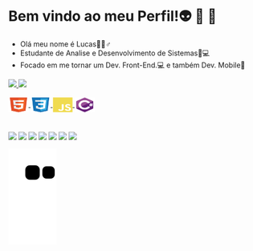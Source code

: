 # Bem vindo ao meu Perfil!👽 👾 🤖
 - Olá meu nome é Lucas🙋🏽♂️
 - Estudante de Analise e Desenvolvimento de Sistemas👨💻
 - Focado em me tornar um Dev. Front-End.💻 e também Dev. Mobile📱
  <div>
  <a href="https://github.com/lucas27java">
  <img height="180em" src="https://github-readme-stats.vercel.app/api?username=lucas27java&show_icons=true&theme=vision-friendly-dark&include_all_commits=true&count_private=true"/>
  <img height="180em" src="https://github-readme-stats.vercel.app/api/top-langs/?username=lucas27java&layout=compact&langs_count=7&theme=vision-friendly-dark"/>
</div>
 
 <div style="display: inline_block"><br>
  <img align="center" alt="Lucas-HTML" height="30" width="40" src="https://raw.githubusercontent.com/devicons/devicon/master/icons/html5/html5-original.svg">
  <img align="center" alt="Lucas-CSS" height="30" width="40" src="https://raw.githubusercontent.com/devicons/devicon/master/icons/css3/css3-original.svg">
  <img align="center" alt="Lucas-Js" height="30" width="40" src="https://raw.githubusercontent.com/devicons/devicon/master/icons/javascript/javascript-plain.svg">
  <img align="center" alt="Lucas-Csharp" height="30" width="40" src="https://raw.githubusercontent.com/devicons/devicon/master/icons/csharp/csharp-original.svg">
  </div>

 #

<div> <a href=https://api.whatsapp.com/send?phone=5511963125085 target="_blank" rel="external"><img src="https://img.shields.io/badge/WhatsApp-25D366?style=for-the-badge&logo=whatsapp&logoColor=white" target="_blank" rel="external"></a>
 <a href=https://www.facebook.com/lucas.flores.90/ target="_blank" rel="external"><img src="https://img.shields.io/badge/Facebook-1877F2?style=for-the-badge&logo=facebook&logoColor=white" target="_blank" rel="external"></a>
  <a href=https://www.instagram.com/lurtyu/?hl=pt-br target="_blank"><img src="https://img.shields.io/badge/-Instagram-%23E4405F?style=for-the-badge&logo=instagram&logoColor=white" target="_blank"></a>
 	<a href="https://www.twitch.tv/lurtyu" target="_blank"><img src="https://img.shields.io/badge/Twitch-9146FF?style=for-the-badge&logo=twitch&logoColor=white" target="_blank"></a>
 <a href="https://discord.com/channels/Lucas Rodrigues#5208" target="_blank"><img src="https://img.shields.io/badge/Discord-7289DA?style=for-the-badge&logo=discord&logoColor=white" target="_blank"></a> 
  <a href = "mailto:lucasfloresrodriguesti@outlook.com"><img src="https://img.shields.io/badge/-Gmail-%23333?style=for-the-badge&logo=gmail&logoColor=white" target="_blank"></a>
  <a href="https://www.linkedin.com/in/lucas-f-rodrigues/" target="_blank"><img src="https://img.shields.io/badge/-LinkedIn-%230077B5?style=for-the-badge&logo=linkedin&logoColor=white" target="_blank"></a> 
 
  ![Snake animation](https://github.com/rafaballerini/rafaballerini/blob/output/github-contribution-grid-snake.svg)
 
</div>


